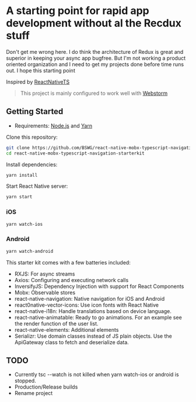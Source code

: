 # A starting point for rapid app development without al the Recdux stuff

Don't get me wrong here. I do think the architecture of Redux is great and superior in keeping your async app bugfree.
But I'm not working a product oriented organization and I need to get my projects done before time runs out. I hope this starting point 


Inspired by [ReactNativeTS](https://github.com/mrpatiwi/ReactNativeTS/)

> This project is mainly configured to work well with [Webstorm](https://www.jetbrains.com/webstorm/)

## Getting Started

* Requirements: [Node.js](https://nodejs.org) and [Yarn](https://yarnpkg.com/)

Clone this repository:

```sh
git clone https://github.com/BSWG/react-native-mobx-typescript-navigation-starterkit.git
cd react-native-mobx-typescript-navigation-starterkit
```

Install dependencies:

```sh
yarn install
```

Start React Native server:

```sh
yarn start
```

### iOS

```sh
yarn watch-ios
```

### Android

```sh
yarn watch-android
```
 

This starter kit comes with a few batteries included:

* RXJS: For async streams
* Axios: Configuring and executing network calls
* InversifyJS: Dependency Injection with support for React Components
* Mobx: Observable stores
* react-native-navigation: Native navigation for iOS and Android
* react0native-vector-icons: Use icon fonts with React Native
* react-native-i18n: Handle translations based on device language.
* react-native-animatable: Ready to go animations. For an example see the render function of the user list.
* react-native-elements: Additional elements
* Serializr: Use domain classes instead of JS plain objects. Use the ApiGateway class to fetch and deserialize data.

## TODO
 * Currently tsc --watch is not killed when yarn watch-ios or android is stopped.
 * Production/Release builds
 * Rename project